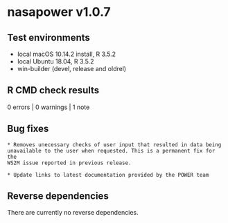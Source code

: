 # nasapower v1.0.7

## Test environments
* local macOS 10.14.2 install, R 3.5.2
* local Ubuntu 18.04, R 3.5.2
* win-builder (devel, release and oldrel)

## R CMD check results

0 errors | 0 warnings | 1 note

  ## Bug fixes
  
    * Removes unecessary checks of user input that resulted in data being
    unavailable to the user when requested. This is a permanent fix for the
    WS2M issue reported in previous release.
    
    * Update links to latest documentation provided by the POWER team

## Reverse dependencies

There are currently no reverse dependencies.
